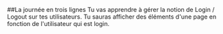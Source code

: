 ##La journée en trois lignes
Tu vas apprendre à gérer la notion de Login / Logout sur tes utilisateurs. Tu sauras afficher des éléments d'une page en fonction de l'utilisateur qui est login.